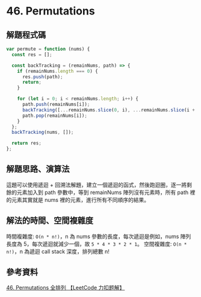 # 46. Permutations

## 解題程式碼

```javascript
var permute = function (nums) {
  const res = [];

  const backTracking = (remainNums, path) => {
    if (remainNums.length === 0) {
      res.push(path);
      return;
    }

    for (let i = 0; i < remainNums.length; i++) {
      path.push(remainNums[i]);
      backTracking([...remainNums.slice(0, i), ...remainNums.slice(i + 1)], [...path]);
      path.pop(remainNums[i]);
    }
  };
  backTracking(nums, []);

  return res;
};
```

## 解題思路、演算法

這題可以使用遞迴 + 回溯法解題，建立一個遞迴的函式，然後跑迴圈，逐一將剩餘的元素加入到 path 參數中，等到 remainNums 陣列沒有元素時，所有 path 裡的元素其實就是 nums 裡的元素，進行所有不同順序的結果。

## 解法的時間、空間複雜度

時間複雜度: `O(n * n!)`，n 為 nums 參數的長度，每次遞迴是例如，nums 陣列長度為 5，每次遞迴就減少一個，故 `5 * 4 * 3 * 2 * 1`。
空間複雜度: `O(n * n!)`，n 為遞迴 call stack 深度，排列總數 n!

## 參考資料

[46. Permutations 全排列 【LeetCode 力扣题解】](https://youtu.be/w4SjNXKLsv4)
